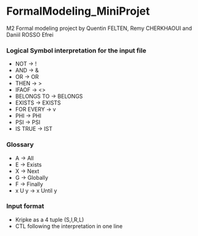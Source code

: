 # FormalModeling_MiniProjet
M2 Formal modeling project by Quentin FELTEN, Remy CHERKHAOUI and Daniil ROSSO
Efrei

### Logical Symbol interpretation for the input file 

* NOT → !
* AND → &
* OR → OR
* THEN → >
* IFAOF → <>
* BELONGS TO → BELONGS
* EXISTS → EXISTS
* FOR EVERY → v
* PHI → PHI
* PSI → PSI
* IS TRUE → IST 

### Glossary

* A → All
* E → Exists
* X → Next
* G → Globally
* F → Finally
* x U y → x Until y


### Input format 

* Kripke as a 4 tuple (S,I,R,L)
* CTL following the interpretation in one line